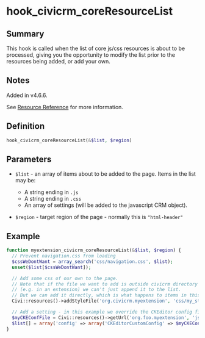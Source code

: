 # hook_civicrm_coreResourceList

## Summary

This hook is called when the list of core js/css resources is about to
be processed, giving you the opportunity to modify
the list prior to the resources being added, or add your own.

## Notes

Added in v4.6.6.

See [Resource Reference](https://wiki.civicrm.org/confluence/display/CRMDOC/Resource+Reference)
for more information.

## Definition

```php
hook_civicrm_coreResourceList(&$list, $region)
```

## Parameters

* `$list` - an array of items about to be added to the page. Items in the
list may be:

    * A string ending in `.js`
    * A string ending in `.css`
    * An array of settings (will be added to the javascript CRM object).

* `$region` - target region of the page - normally this is `"html-header"`

## Example


```php
function myextension_civicrm_coreResourceList(&$list, $region) {
  // Prevent navigation.css from loading
  $cssWeDontWant = array_search('css/navigation.css', $list);
  unset($list[$cssWeDontWant]);

  // Add some css of our own to the page.
  // Note that if the file we want to add is outside civicrm directory
  // (e.g. in an extension) we can't just append it to the list.
  // But we can add it directly, which is what happens to items in this list anyway.
  Civi::resources()->addStyleFile('org.civicrm.myextension', 'css/my_style.css', 0, $region);

  // Add a setting - in this example we override the CKEditor config file location
  $myCKEConfFile = Civi::resources()->getUrl('org.foo.myextension', 'js/my-ckeditor-config.js')
  $list[] = array('config' => array('CKEditorCustomConfig' => $myCKEConfFile));
}
```
